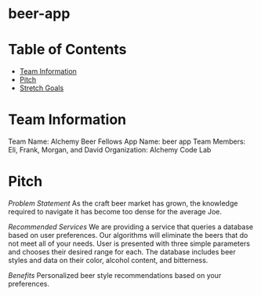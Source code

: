 # beer-app

# Table of Contents
- [Team Information](#team-information)
- [Pitch](#pitch)
- [Stretch Goals](#stretch-goals)


# Team Information

Team Name: Alchemy Beer Fellows
App Name: beer app 
Team Members: Eli, Frank, Morgan, and David
Organization: Alchemy Code Lab


# Pitch

*Problem Statement*
As the craft beer market has grown, the knowledge required to navigate it has become too dense for the average Joe.

*Recommended Services*
We are providing a service that queries a database based on user preferences.
Our algorithms will eliminate the beers that do not meet all of your needs.
User is presented with three simple parameters and chooses their desired range for each.
The database includes beer styles and data on their color, alcohol content, and bitterness.


*Benefits*
Personalized beer style recommendations based on your preferences.
